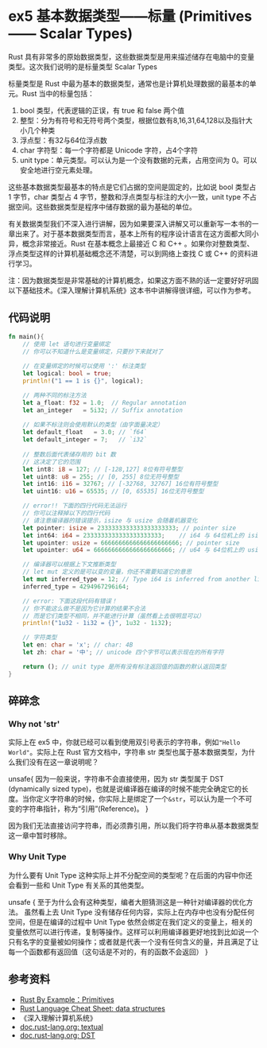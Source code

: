 # ex5 基本数据类型——标量 (Primitives —— Scalar Types)

Rust 具有非常多的原始数据类型，这些数据类型是用来描述储存在电脑中的变量类型。这次我们说明的是标量类型 Scalar Types

标量类型是 Rust 中最为基本的数据类型，通常也是计算机处理数据的最基本的单元。Rust 当中的标量包括：

1. bool 类型，代表逻辑的正误，有 true 和 false 两个值
2. 整型：分为有符号和无符号两个类型，根据位数有8,16,31,64,128以及指针大小几个种类
3. 浮点型：有32与64位浮点数
4. char 字符型：每一个字符都是 Unicode 字符，占4个字符
5. unit type：单元类型。可以认为是一个没有数据的元素，占用空间为 0。可以安全地进行空元素处理。

这些基本数据类型最基本的特点是它们占据的空间是固定的，比如说 bool 类型占 1 字节，char 类型占 4 字节，整数和浮点类型与标注的大小一致，unit type 不占据空间。这些数据类型是程序中储存数据的最为基础的单位。

有关数据类型我们不深入进行讲解，因为如果要深入讲解又可以重新写一本书的一章出来了。对于基本数据类型而言，基本上所有的程序设计语言在这方面都大同小异，概念非常接近。Rust 在基本概念上最接近 C 和 C++ 。如果你对整数类型、浮点类型这样的计算机基础概念还不清楚，可以到网络上查找 C 或 C++ 的资料进行学习。

注：因为数据类型是非常基础的计算机概念，如果这方面不熟的话一定要好好巩固以下基础技术。《深入理解计算机系统》这本书中讲解得很详细，可以作为参考。

## 代码说明

```rust
fn main(){
    // 使用 let 语句进行变量绑定
    // 你可以不知道什么是变量绑定，只要抄下来就对了
    
    // 在变量绑定的时候可以使用 ':' 标注类型
    let logical: bool = true;
    println!("1 == 1 is {}", logical);

    // 两种不同的标注方法
    let a_float: f32 = 1.0;  // Regular annotation
    let an_integer   = 5i32; // Suffix annotation
    
    // 如果不标注则会使用默认的类型（由字面量决定） 
    let default_float   = 3.0; // `f64`
    let default_integer = 7;   // `i32`
    
    // 整数后面代表储存用的 bit 数
    // 这决定了它的范围
    let int8: i8 = 127; // [-128,127] 8位有符号整型
    let uint8: u8 = 255; // [0, 255] 8位无符号整型
    let int16: i16 = 32767; // [-32768, 32767] 16位有符号整型
    let uint16: u16 = 65535; // [0, 65535] 16位无符号整型

    // error!! 下面的四行代码无法运行
    // 你可以注释掉以下的四行代码
    // 请注意编译器的错误提示，isize 与 usize 会随着机器变化
    let pointer: isize = 2333333333333333333333; // pointer size
    let int64: i64 = 2333333333333333333333;    // i64 与 64位机上的 isize 相同
    let upointer: usize = 6666666666666666666666; // pointer size
    let upointer: u64 = 6666666666666666666666; // u64 与 64位机上的 usize 相同

    // 编译器可以根据上下文推断类型
    // let mut 定义的是可以变的变量，你还不需要知道它的意思
    let mut inferred_type = 12; // Type i64 is inferred from another line
    inferred_type = 4294967296i64;

    // error: 下面这段代码有错误！
    // 你不能这么做不是因为它计算的结果不合法
    // 而是它们类型不相同，并不能进行计算（虽然看上去很明显可以）
    println!("1u32 - 1i32 = {}", 1u32 - 1i32);

    // 字符类型
    let en: char = 'x'; // char: 4B
    let zh: char = '中'; // unicode 四个字节可以表示现在的所有字符

    return (); // unit type 是所有没有标注返回值的函数的默认返回类型
}
```

## 碎碎念

### Why not 'str'

实际上在 ex5 中，你就已经可以看到使用双引号表示的字符串，例如`"Hello World"`。实际上在 Rust 官方文档中，字符串 str 类型也属于基本数据类型，为什么我们没有在这一章说明呢？

unsafe{
    因为一般来说，字符串不会直接使用，因为 str 类型属于 DST (dynamically sized type)，也就是说编译器在编译的时候不能完全确定它的长度。当你定义字符串的时候，你实际上是绑定了一个`&str`，可以认为是一个不可变的字符串指针，称为“引用”(Reference)。
}

因为我们无法直接访问字符串，而必须靠引用，所以我们将字符串从基本数据类型这一章中暂时移除。

### Why Unit Type

为什么要有 Unit Type 这种实际上并不分配空间的类型呢？在后面的内容中你还会看到一些和 Unit Type 有关系的其他类型。

unsafe {
    至于为什么会有这种类型，编者大胆猜测这是一种针对编译器的优化方法。
    虽然看上去 Unit Type 没有储存任何内容，实际上在内存中也没有分配任何空间，但是在编译的过程中 Unit Type 依然会绑定在我们定义的变量上，相关的变量依然可以进行传递，复制等操作。这样可以利用编译器更好地找到比如说一个只有名字的变量被如何操作；或者就是代表一个没有任何含义的量，并且满足了让每一个函数都有返回值（这句话是不对的，有的函数不会返回）
}

## 参考资料

- [Rust By Example：Primitives](https://doc.rust-lang.org/rust-by-example/primitives.html)
- [Rust Language Cheat Sheet: data structures](https://cheats.rs/#data-structures)
- 《深入理解计算机系统》
- [doc.rust-lang.org: textual](https://doc.rust-lang.org/stable/reference/types/textual.html)
- [doc.rust-lang.org: DST](https://doc.rust-lang.org/stable/reference/dynamically-sized-types.html)
